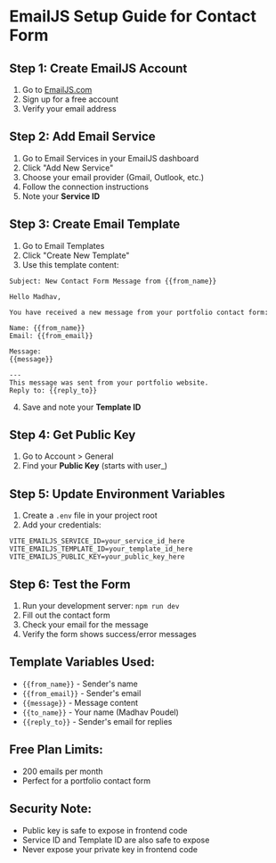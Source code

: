 # EmailJS Setup Guide for Contact Form

## Step 1: Create EmailJS Account
1. Go to [EmailJS.com](https://www.emailjs.com/)
2. Sign up for a free account
3. Verify your email address

## Step 2: Add Email Service
1. Go to Email Services in your EmailJS dashboard
2. Click "Add New Service"
3. Choose your email provider (Gmail, Outlook, etc.)
4. Follow the connection instructions
5. Note your **Service ID**

## Step 3: Create Email Template
1. Go to Email Templates
2. Click "Create New Template"
3. Use this template content:

```
Subject: New Contact Form Message from {{from_name}}

Hello Madhav,

You have received a new message from your portfolio contact form:

Name: {{from_name}}
Email: {{from_email}}

Message:
{{message}}

---
This message was sent from your portfolio website.
Reply to: {{reply_to}}
```

4. Save and note your **Template ID**

## Step 4: Get Public Key
1. Go to Account > General
2. Find your **Public Key** (starts with user_)

## Step 5: Update Environment Variables
1. Create a `.env` file in your project root
2. Add your credentials:

```env
VITE_EMAILJS_SERVICE_ID=your_service_id_here
VITE_EMAILJS_TEMPLATE_ID=your_template_id_here
VITE_EMAILJS_PUBLIC_KEY=your_public_key_here
```

## Step 6: Test the Form
1. Run your development server: `npm run dev`
2. Fill out the contact form
3. Check your email for the message
4. Verify the form shows success/error messages

## Template Variables Used:
- `{{from_name}}` - Sender's name
- `{{from_email}}` - Sender's email
- `{{message}}` - Message content
- `{{to_name}}` - Your name (Madhav Poudel)
- `{{reply_to}}` - Sender's email for replies

## Free Plan Limits:
- 200 emails per month
- Perfect for a portfolio contact form

## Security Note:
- Public key is safe to expose in frontend code
- Service ID and Template ID are also safe to expose
- Never expose your private key in frontend code
